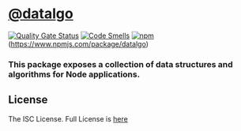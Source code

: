 # [@datalgo](https://github.com/tomkoufakis/datalgo)

[![Quality Gate Status](https://sonarcloud.io/api/project_badges/measure?project=tomkoufakis_datalgo&metric=alert_status)](https://sonarcloud.io/dashboard?id=tomkoufakis_datalgo)
[![Code Smells](https://sonarcloud.io/api/project_badges/measure?project=tomkoufakis_datalgo&metric=code_smells)](https://sonarcloud.io/dashboard?id=tomkoufakis_datalgo)
[![npm](https://img.shields.io/npm/v/datalgo.svg)](https://www.npmjs.com/package/datalgo)
(https://www.npmjs.com/package/datalgo)

### This package exposes a collection of data structures and algorithms for Node applications.

## License
The ISC License. Full License is [here](https://github.com/tomkoufakis/datalgo/blob/master/LICENSE)